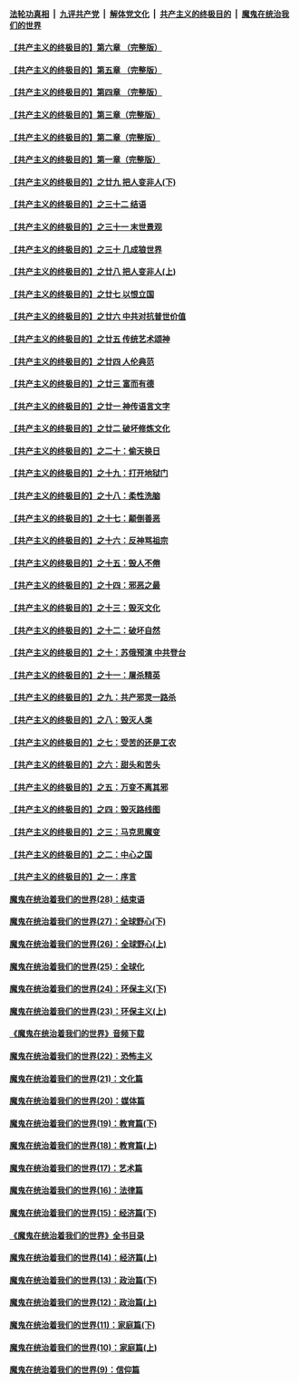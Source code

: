 ####  [法轮功真相](../../../../basic/blob/master/README.md?t=09260852) &nbsp;|&nbsp; [九评共产党](../../../../9ping.md/blob/master/README.md?t=09260852) &nbsp;|&nbsp; [解体党文化](../../../../jtdwh.md/blob/master/README.md?t=09260852)  &nbsp;|&nbsp; [共产主义的终极目的](../../../../gczydzjmd.md/blob/master/README.md?t=09260852) &nbsp;|&nbsp; [魔鬼在统治我们的世界](../../../../mgztzwmdsj.md/blob/master/README.md?t=09260852) 

#### [【共产主义的终极目的】第六章 （完整版）](../pages/nsc422/n11428913.md?t=09260852) 

#### [【共产主义的终极目的】第五章 （完整版）](../pages/nsc422/n11428912.md?t=09260852) 

#### [【共产主义的终极目的】第四章 （完整版）](../pages/nsc422/n11428907.md?t=09260852) 

#### [【共产主义的终极目的】第三章（完整版）](../pages/nsc422/n11428848.md?t=09260852) 

#### [【共产主义的终极目的】第二章（完整版）](../pages/nsc422/n11428831.md?t=09260852) 

#### [【共产主义的终极目的】第一章（完整版）](../pages/nsc422/n11417651.md?t=09260852) 

#### [【共产主义的终极目的】之廿九 把人变非人(下)](../pages/nsc422/n11344140.md?t=09260852) 

#### [【共产主义的终极目的】之三十二 结语](../pages/nsc422/n11360535.md?t=09260852) 

#### [【共产主义的终极目的】之三十一 末世景观](../pages/nsc422/n11351129.md?t=09260852) 

#### [【共产主义的终极目的】之三十 几成狼世界](../pages/nsc422/n11348280.md?t=09260852) 

#### [【共产主义的终极目的】之廿八 把人变非人(上)](../pages/nsc422/n11340492.md?t=09260852) 

#### [【共产主义的终极目的】之廿七 以恨立国](../pages/nsc422/n11336944.md?t=09260852) 

#### [【共产主义的终极目的】之廿六 中共对抗普世价值](../pages/nsc422/n11324785.md?t=09260852) 

#### [【共产主义的终极目的】之廿五 传统艺术颂神](../pages/nsc422/n11296396.md?t=09260852) 

#### [【共产主义的终极目的】之廿四 人伦典范](../pages/nsc422/n11296397.md?t=09260852) 

#### [【共产主义的终极目的】之廿三 富而有德](../pages/nsc422/n11283598.md?t=09260852) 

#### [【共产主义的终极目的】之廿一 神传语言文字](../pages/nsc422/n11263265.md?t=09260852) 

#### [【共产主义的终极目的】之廿二 破坏修炼文化](../pages/nsc422/n11245728.md?t=09260852) 

#### [【共产主义的终极目的】之二十：偷天换日](../pages/nsc422/n11238846.md?t=09260852) 

#### [【共产主义的终极目的】之十九：打开地狱门](../pages/nsc422/n11206376.md?t=09260852) 

#### [【共产主义的终极目的】之十八：柔性洗脑](../pages/nsc422/n11199994.md?t=09260852) 

#### [【共产主义的终极目的】之十七：颠倒善恶](../pages/nsc422/n11179782.md?t=09260852) 

#### [【共产主义的终极目的】之十六：反神骂祖宗](../pages/nsc422/n11166798.md?t=09260852) 

#### [【共产主义的终极目的】之十五：毁人不倦](../pages/nsc422/n11166792.md?t=09260852) 

#### [【共产主义的终极目的】之十四：邪恶之最](../pages/nsc422/n11150249.md?t=09260852) 

#### [【共产主义的终极目的】之十三：毁灭文化](../pages/nsc422/n11135227.md?t=09260852) 

#### [【共产主义的终极目的】之十二：破坏自然](../pages/nsc422/n11135214.md?t=09260852) 

#### [【共产主义的终极目的】之十：苏俄预演 中共登台](../pages/nsc422/n11118424.md?t=09260852) 

#### [【共产主义的终极目的】之十一：屠杀精英](../pages/nsc422/n11118442.md?t=09260852) 

#### [【共产主义的终极目的】之九：共产邪灵一路杀](../pages/nsc422/n11114139.md?t=09260852) 

#### [【共产主义的终极目的】之八：毁灭人类](../pages/nsc422/n11108503.md?t=09260852) 

#### [【共产主义的终极目的】之七：受苦的还是工农](../pages/nsc422/n11101809.md?t=09260852) 

#### [【共产主义的终极目的】之六：甜头和苦头](../pages/nsc422/n11096971.md?t=09260852) 

#### [【共产主义的终极目的】之五：万变不离其邪](../pages/nsc422/n11091285.md?t=09260852) 

#### [【共产主义的终极目的】之四：毁灭路线图](../pages/nsc422/n11086284.md?t=09260852) 

#### [【共产主义的终极目的】之三：马克思魔变](../pages/nsc422/n11061941.md?t=09260852) 

#### [【共产主义的终极目的】之二：中心之国](../pages/nsc422/n11047728.md?t=09260852) 

#### [【共产主义的终极目的】之一：序言](../pages/nsc422/n11086077.md?t=09260852) 

#### [魔鬼在统治着我们的世界(28)：结束语](../pages/nsc422/n10936246.md?t=09260852) 

#### [魔鬼在统治着我们的世界(27)：全球野心(下)](../pages/nsc422/n10928319.md?t=09260852) 

#### [魔鬼在统治着我们的世界(26)：全球野心(上)](../pages/nsc422/n10900318.md?t=09260852) 

#### [魔鬼在统治着我们的世界(25)：全球化](../pages/nsc422/n10788205.md?t=09260852) 

#### [魔鬼在统治着我们的世界(24)：环保主义(下)](../pages/nsc422/n10695307.md?t=09260852) 

#### [魔鬼在统治着我们的世界(23)：环保主义(上)](../pages/nsc422/n10688613.md?t=09260852) 

#### [《魔鬼在统治着我们的世界》音频下载](../pages/nsc422/n10635553.md?t=09260852) 

#### [魔鬼在统治着我们的世界(22)：恐怖主义](../pages/nsc422/n10614727.md?t=09260852) 

#### [魔鬼在统治着我们的世界(21)：文化篇](../pages/nsc422/n10597706.md?t=09260852) 

#### [魔鬼在统治着我们的世界(20)：媒体篇](../pages/nsc422/n10586579.md?t=09260852) 

#### [魔鬼在统治着我们的世界(19)：教育篇(下)](../pages/nsc422/n10564808.md?t=09260852) 

#### [魔鬼在统治着我们的世界(18)：教育篇(上)](../pages/nsc422/n10526970.md?t=09260852) 

#### [魔鬼在统治着我们的世界(17)：艺术篇](../pages/nsc422/n10499093.md?t=09260852) 

#### [魔鬼在统治着我们的世界(16)：法律篇](../pages/nsc422/n10485969.md?t=09260852) 

#### [魔鬼在统治着我们的世界(15)：经济篇(下)](../pages/nsc422/n10469975.md?t=09260852) 

#### [《魔鬼在统治着我们的世界》全书目录](../pages/nsc422/n10464261.md?t=09260852) 

#### [魔鬼在统治着我们的世界(14)：经济篇(上)](../pages/nsc422/n10457370.md?t=09260852) 

#### [魔鬼在统治着我们的世界(13)：政治篇(下)](../pages/nsc422/n10448270.md?t=09260852) 

#### [魔鬼在统治着我们的世界(12)：政治篇(上)](../pages/nsc422/n10444576.md?t=09260852) 

#### [魔鬼在统治着我们的世界(11)：家庭篇(下)](../pages/nsc422/n10440961.md?t=09260852) 

#### [魔鬼在统治着我们的世界(10)：家庭篇(上)](../pages/nsc422/n10435448.md?t=09260852) 

#### [魔鬼在统治着我们的世界(9)：信仰篇](../pages/nsc422/n10432159.md?t=09260852) 

